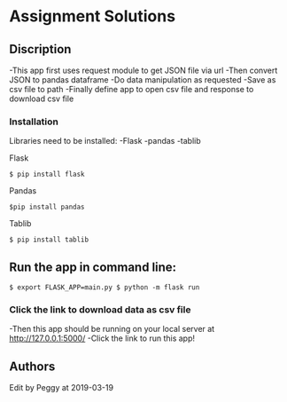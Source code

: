 # Assignment Solutions

## Discription

-This app first uses request module to get JSON file via url
-Then convert JSON to pandas dataframe 
-Do data manipulation as requested -Save as csv file to path 
-Finally define app to open csv file and response to download csv file

### Installation

Libraries need to be installed: -Flask -pandas -tablib

Flask

```
$ pip install flask
```

Pandas

```
$pip install pandas
```

Tablib

```
$ pip install tablib
```

## Run the app in command line: 

```
$ export FLASK_APP=main.py $ python -m flask run
```

### Click the link to download data as csv file
-Then this app should be running on your local server at http://127.0.0.1:5000/ 
-Click the link to run this app!


## Authors
Edit by Peggy at 2019-03-19


